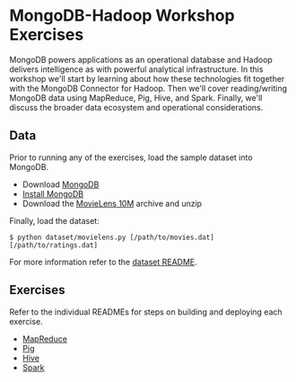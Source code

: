 # MongoDB-Hadoop Workshop Exercises

MongoDB powers applications as an operational database and Hadoop delivers intelligence as with powerful analytical infrastructure. In this workshop we'll start by learning about how these technologies fit together with the MongoDB Connector for Hadoop. Then we'll cover reading/writing MongoDB data using MapReduce, Pig, Hive, and Spark. Finally, we'll discuss the broader data ecosystem and operational considerations.

## Data

Prior to running any of the exercises, load the sample dataset into MongoDB.

- Download [MongoDB](http://www.mongodb.org/downloads)
- [Install MongoDB](http://docs.mongodb.org/manual/installation/)
- Download the [MovieLens 10M](http://grouplens.org/datasets/movielens/) archive and unzip

Finally, load the dataset:

    $ python dataset/movielens.py [/path/to/movies.dat] [/path/to/ratings.dat]

For more information refer to the [dataset README](https://github.com/lovett89/mongodb-hadoop-workshop/tree/master/dataset).

## Exercises

Refer to the individual READMEs for steps on building and deploying each exercise.

- [MapReduce](https://github.com/lovett89/mongodb-hadoop-workshop/tree/master/mapreduce)
- [Pig](https://github.com/lovett89/mongodb-hadoop-workshop/tree/master/pig)
- [Hive](https://github.com/lovett89/mongodb-hadoop-workshop/tree/master/hive)
- [Spark](https://github.com/lovett89/mongodb-hadoop-workshop/tree/master/spark)
